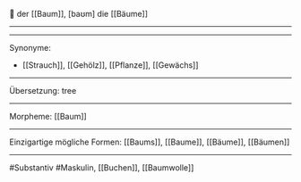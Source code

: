 🔵 der [[Baum]], [baʊm]
die [[Bäume]]


---


---
Synonyme:
- [[Strauch]], [[Gehölz]], [[Pflanze]], [[Gewächs]]

---
Übersetzung: tree

---
Morpheme:
[[Baum]]

---
Einzigartige mögliche Formen: [[Baums]], [[Baume]], [[Bäume]], [[Bäumen]]

---
#Substantiv #Maskulin, [[Buchen]], [[Baumwolle]]